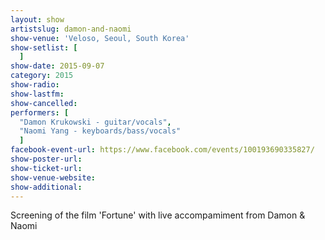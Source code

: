 ```yaml
---
layout: show
artistslug: damon-and-naomi
show-venue: 'Veloso, Seoul, South Korea'
show-setlist: [
  ]
show-date: 2015-09-07
category: 2015
show-radio: 
show-lastfm: 
show-cancelled: 
performers: [
  "Damon Krukowski - guitar/vocals",
  "Naomi Yang - keyboards/bass/vocals"
  ]
facebook-event-url: https://www.facebook.com/events/100193690335827/
show-poster-url: 
show-ticket-url: 
show-venue-website: 
show-additional: 
---
```

Screening of the film 'Fortune' with live accompamiment from Damon & Naomi
